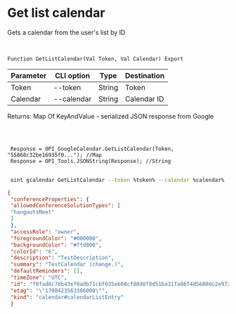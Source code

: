 ﻿---
sidebar_position: 3
---

# Get list calendar
 Gets a calendar from the user's list by ID


<br/>


`Function GetListCalendar(Val Token, Val Calendar) Export`

 | Parameter | CLI option | Type | Destination |
 |-|-|-|-|
 | Token | --token | String | Token |
 | Calendar | --calendar | String | Calendar ID |

 
 Returns: Map Of KeyAndValue - serialized JSON response from Google

<br/>




```bsl title="Code example"
 
 Response = OPI_GoogleCalendar.GetListCalendar(Token, "55868c32be16935f0..."); //Map
 Response = OPI_Tools.JSONString(Response); //String
```
	


```sh title="CLI command example"
 
 oint gcalendar GetListCalendar --token %token% --calendar %calendar%

```

```json title="Result"
{
 "conferenceProperties": {
 "allowedConferenceSolutionTypes": [
 "hangoutsMeet"
 ]
 },
 "accessRole": "owner",
 "foregroundColor": "#000000",
 "backgroundColor": "#ffd800",
 "colorId": "6",
 "description": "TestDescription",
 "summary": "TestCalendar (change.)",
 "defaultReminders": [],
 "timeZone": "UTC",
 "id": "f0fad8c7db43ef0adb71cbf035eb08cf80d8f8d51ba31fa86f4d5680dc2e9725@group.calendar.google.com",
 "etag": "\"1708423563386000\"",
 "kind": "calendar#calendarListEntry"
 }
```

